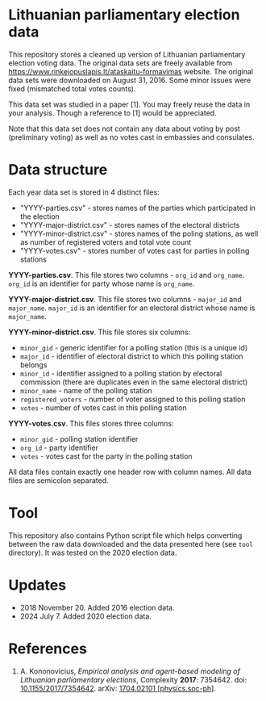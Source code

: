 # Lithuanian parliamentary election data

This repository stores a cleaned up version of Lithuanian parliamentary election voting data. The original data sets are freely available from <https://www.rinkejopuslapis.lt/ataskaitu-formavimas> website. The original data sets were downloaded on August 31, 2016. Some minor issues were fixed (mismatched total votes counts).

This data set was studied in a paper [1]. You may freely reuse the data in your analysis. Though a reference to [1] would be appreciated. 

Note that this data set does not contain any data about voting by post (preliminary voting) as well as no votes cast in embassies and consulates.

# Data structure

Each year data set is stored in 4 distinct files:
* "YYYY-parties.csv" - stores names of the parties which participated in the election
* "YYYY-major-district.csv" - stores names of the electoral districts
* "YYYY-minor-district.csv" - stores names of the poling stations, as well as number of registered voters and total vote count
* "YYYY-votes.csv" - stores number of votes cast for parties in polling stations

**YYYY-parties.csv**. This file stores two columns - `org_id` and `org_name`. `org_id` is an identifier for party whose name is `org_name`.

**YYYY-major-district.csv**. This file stores two columns - `major_id` and `major_name`. `major_id` is an identifier for an electoral district whose name is `major_name`.

**YYYY-minor-district.csv**. This file stores six columns:
* `minor_gid` - generic identifier for a polling station (this is a unique id)
* `major_id` - identifier of electoral district to which this polling station belongs
* `minor_id` - identifier assigned to a polling station by electoral commission (there are duplicates even in the same electoral district)
* `minor_name` - name of the polling station
* `registered_voters` - number of voter assigned to this polling station
* `votes` - number of votes cast in this polling station

**YYYY-votes.csv**. This files stores three columns:
* `minor_gid` - polling station identifier
* `org_id` - party identifier
* `votes` - votes cast for the party in the polling station

All data files contain exactly one header row with column names. All data files are semicolon separated.

# Tool

This repository also contains Python script file which helps converting
between the raw data downloaded and the data presented here (see `tool`
directory). It was tested on the 2020 election data.

# Updates

* 2018 November 20. Added 2016 election data.
* 2024 July 7. Added 2020 election data.

# References

1. A. Kononovicius, *Empirical analysis and agent-based modeling of Lithuanian parliamentary elections*, Complexity **2017**: 7354642. doi: [10.1155/2017/7354642](https://dx.doi.org/10.1155/2017/7354642). arXiv: [1704.02101 [physics.soc-ph]](https://arxiv.org/abs/1704.02101).
